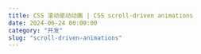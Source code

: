 ```yaml
---
title: CSS 滚动驱动动画 | CSS scroll-driven animations
date: 2024-06-24 00:00:00
category: "开发"
slug: "scroll-driven-animations"
---
```



